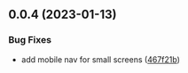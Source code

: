 ## 0.0.4 (2023-01-13)


### Bug Fixes

* add mobile nav for small screens ([467f21b](https://github.com/nanthakumaran-s/portfolio/commit/467f21bc4d0f88a62d96cf7f07ed85a4fc1f7c0c))



